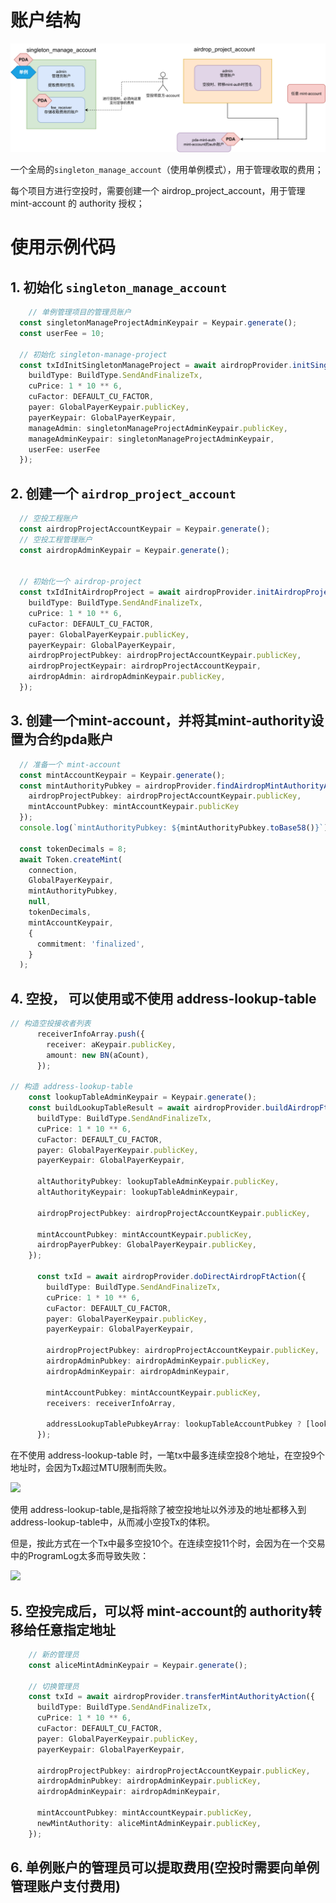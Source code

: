 # 账户结构

![](./imgs/airdrop-design-直接分发空投-账户关系.drawio.svg)



一个全局的`singleton_manage_account`（使用单例模式），用于管理收取的费用；

每个项目方进行空投时，需要创建一个 airdrop_project_account，用于管理 mint-account 的 authority 授权；





# 使用示例代码

## 1. 初始化 `singleton_manage_account`

```typescript
    // 单例管理项目的管理员账户
  const singletonManageProjectAdminKeypair = Keypair.generate();
  const userFee = 10;
  
  // 初始化 singleton-manage-project
  const txIdInitSingletonManageProject = await airdropProvider.initSingletonManageProjectAction({
    buildType: BuildType.SendAndFinalizeTx,
    cuPrice: 1 * 10 ** 6,
    cuFactor: DEFAULT_CU_FACTOR,
    payer: GlobalPayerKeypair.publicKey,
    payerKeypair: GlobalPayerKeypair,
    manageAdmin: singletonManageProjectAdminKeypair.publicKey,
    manageAdminKeypair: singletonManageProjectAdminKeypair,
    userFee: userFee
  });
```



## 2. 创建一个 `airdrop_project_account`

```typescript
  // 空投工程账户
  const airdropProjectAccountKeypair = Keypair.generate();
  // 空投工程管理账户
  const airdropAdminKeypair = Keypair.generate();
  
  
  // 初始化一个 airdrop-project
  const txIdInitAirdropProject = await airdropProvider.initAirdropProjectAction({
    buildType: BuildType.SendAndFinalizeTx,
    cuPrice: 1 * 10 ** 6,
    cuFactor: DEFAULT_CU_FACTOR,
    payer: GlobalPayerKeypair.publicKey,
    payerKeypair: GlobalPayerKeypair,
    airdropProjectPubkey: airdropProjectAccountKeypair.publicKey,
    airdropProjectKeypair: airdropProjectAccountKeypair,
    airdropAdmin: airdropAdminKeypair.publicKey,
  });
```



## 3. 创建一个mint-account，并将其mint-authority设置为合约pda账户

```typescript
  // 准备一个 mint-account
  const mintAccountKeypair = Keypair.generate();
  const mintAuthorityPubkey = airdropProvider.findAirdropMintAuthorityAddress({
    airdropProjectPubkey: airdropProjectAccountKeypair.publicKey,
    mintAccountPubkey: mintAccountKeypair.publicKey
  });
  console.log(`mintAuthorityPubkey: ${mintAuthorityPubkey.toBase58()}`);

  const tokenDecimals = 8;
  await Token.createMint(
    connection,
    GlobalPayerKeypair,
    mintAuthorityPubkey,
    null,
    tokenDecimals,
    mintAccountKeypair,
    {
      commitment: 'finalized',
    }
  );
```



## 4. 空投， 可以使用或不使用 address-lookup-table

```typescript
// 构造空投接收者列表
      receiverInfoArray.push({
        receiver: aKeypair.publicKey,
        amount: new BN(aCount),
      });

// 构造 address-lookup-table
    const lookupTableAdminKeypair = Keypair.generate();
    const buildLookupTableResult = await airdropProvider.buildAirdropFtLookupTableAction({
      buildType: BuildType.SendAndFinalizeTx,
      cuPrice: 1 * 10 ** 6,
      cuFactor: DEFAULT_CU_FACTOR,
      payer: GlobalPayerKeypair.publicKey,
      payerKeypair: GlobalPayerKeypair,

      altAuthorityPubkey: lookupTableAdminKeypair.publicKey,
      altAuthorityKeypair: lookupTableAdminKeypair,

      airdropProjectPubkey: airdropProjectAccountKeypair.publicKey,

      mintAccountPubkey: mintAccountKeypair.publicKey,
      airdropPayerPubkey: GlobalPayerKeypair.publicKey,
    });

      const txId = await airdropProvider.doDirectAirdropFtAction({
        buildType: BuildType.SendAndFinalizeTx,
        cuPrice: 1 * 10 ** 6,
        cuFactor: DEFAULT_CU_FACTOR,
        payer: GlobalPayerKeypair.publicKey,
        payerKeypair: GlobalPayerKeypair,

        airdropProjectPubkey: airdropProjectAccountKeypair.publicKey,
        airdropAdminPubkey: airdropAdminKeypair.publicKey,
        airdropAdminKeypair: airdropAdminKeypair,

        mintAccountPubkey: mintAccountKeypair.publicKey,
        receivers: receiverInfoArray,

        addressLookupTablePubkeyArray: lookupTableAccountPubkey ? [lookupTableAccountPubkey] : undefined,
      });
```



在不使用 address-lookup-table 时，一笔tx中最多连续空投8个地址，在空投9个地址时，会因为Tx超过MTU限制而失败。

![](/home/gk/Workspace/05.Solana/01.solana-airdrop/docs/imgs/常规情况失败原因.png)



使用 address-lookup-table,是指将除了被空投地址以外涉及的地址都移入到 address-lookup-table中，从而减小空投Tx的体积。

但是，按此方式在一个Tx中最多空投10个。在连续空投11个时，会因为在一个交易中的ProgramLog太多而导致失败：

![](/home/gk/Workspace/05.Solana/01.solana-airdrop/docs/imgs/使用ALT后的失败原因.png)



## 5. 空投完成后，可以将 mint-account的 authority转移给任意指定地址

```typescript
    // 新的管理员
    const aliceMintAdminKeypair = Keypair.generate();

    // 切换管理员
    const txId = await airdropProvider.transferMintAuthorityAction({
      buildType: BuildType.SendAndFinalizeTx,
      cuPrice: 1 * 10 ** 6,
      cuFactor: DEFAULT_CU_FACTOR,
      payer: GlobalPayerKeypair.publicKey,
      payerKeypair: GlobalPayerKeypair,

      airdropProjectPubkey: airdropProjectAccountKeypair.publicKey,
      airdropAdminPubkey: airdropAdminKeypair.publicKey,
      airdropAdminKeypair: airdropAdminKeypair,

      mintAccountPubkey: mintAccountKeypair.publicKey,
      newMintAuthority: aliceMintAdminKeypair.publicKey,
    });
```



## 6. 单例账户的管理员可以提取费用(空投时需要向单例管理账户支付费用)

```typescript

```
